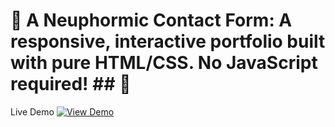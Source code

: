 # 🌟 A Neuphormic Contact Form: A responsive, interactive portfolio built with pure HTML/CSS. No JavaScript required! ## 🚀 
Live Demo [![View Demo](https://img.shields.io/badge/View-Live_Demo-green)](https://aghoghoogbotor.github.io/Neumorphic-Contact-Page/)
